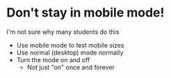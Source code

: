 # Don't stay in mobile mode!

I'm not sure why many students do this
- Use mobile mode to test mobile sizes
- Use normal (desktop) mode normally
- Turn the mode on and off
    - Not just "on" once and forever

